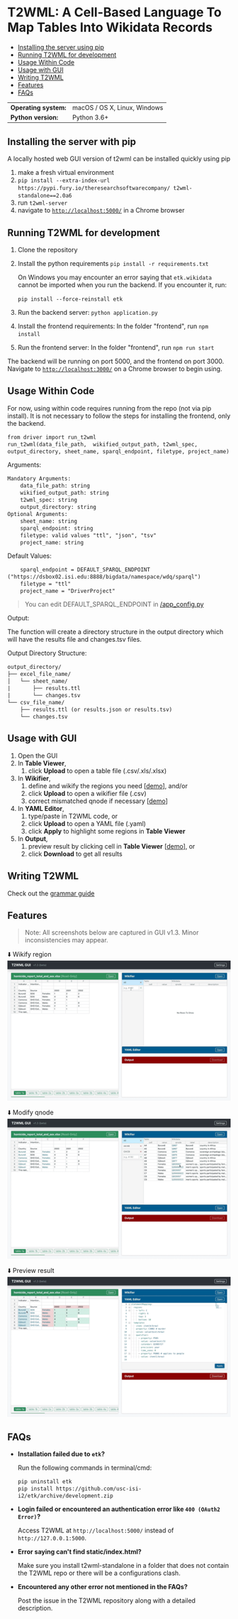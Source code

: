 # T2WML: A Cell-Based Language To Map Tables Into Wikidata Records

* [Installing the server using pip](#serverinstall)
* [Running T2WML for development](#development)
* [Usage Within Code](#usage_within_code)
* [Usage with GUI](#usage_with_gui)
* [Writing T2WML](#writing_t2wml)
* [Features](#features)
* [FAQs](#faqs)

<table>
  <tr><td><b>Operating system:</b></td><td>macOS / OS X, Linux, Windows</td></tr>
  <tr><td><b>Python version:</b></td><td>Python 3.6+</td></tr>
</table>

<span id="serverinstall"></span>
## Installing the server with pip

A locally hosted web GUI version of t2wml can be installed quickly using pip

1. make a fresh virtual environment
2. `pip install --extra-index-url https://pypi.fury.io/theresearchsoftwarecompany/ t2wml-standalone==2.0a6`
3. run `t2wml-server`
4. navigate to [`http://localhost:5000/`](http://localhost:5000/) in a Chrome browser

<span id="development"></span>
## Running T2WML for development

1. Clone the repository
2. Install the python requirements
	`pip install -r requirements.txt`
	
	On Windows you may encounter an error saying that `etk.wikidata` cannot be imported when you run the backend.
    If you encounter it, run:

    `pip install --force-reinstall etk`
3. Run the backend server: 
    `python application.py`
4. Install the frontend requirements:
   In the folder "frontend", run `npm install`
5. Run the frontend server: 
   In the folder "frontend", run `npm run start`

The backend will be running on port 5000, and the frontend on port 3000. Navigate to [`http://localhost:3000/`](http://localhost:3000/) on a Chrome browser to begin using.



<span id="usage_within_code"></span>
## Usage Within Code

For now, using within code requires running from the repo (not via pip install). It is not necessary to follow the steps for installing the frontend, only the backend.

```
from driver import run_t2wml
run_t2wml(data_file_path,  wikified_output_path, t2wml_spec, output_directory, sheet_name, sparql_endpoint, filetype, project_name)
```
Arguments:
```
Mandatory Arguments:
    data_file_path: string
    wikified_output_path: string 
    t2wml_spec: string
    output_directory: string 
Optional Arguments:
    sheet_name: string
    sparql_endpoint: string
    filetype: valid values "ttl", "json", "tsv"
    project_name: string
```

Default Values:
``` 
    sparql_endpoint = DEFAULT_SPARQL_ENDPOINT ("https://dsbox02.isi.edu:8888/bigdata/namespace/wdq/sparql")
    filetype = "ttl"
    project_name = "DriverProject"
```

> You can edit DEFAULT_SPARQL_ENDPOINT in [/app_config.py](https://github.com/usc-isi-i2/t2wml/blob/master/app_config.py)

Output:

The function will create a directory structure in the output directory which will have the results file and changes.tsv files.

Output Directory Structure:
```
output_directory/
├── excel_file_name/
│   └── sheet_name/
|       ├── results.ttl
|       └── changes.tsv
└── csv_file_name/
    ├── results.ttl (or results.json or results.tsv)
    └── changes.tsv
```

<span id="usage_with_gui"></span>
## Usage with GUI

1. Open the GUI
2. In **Table Viewer**,
	1. click **Upload** to open a table file (.csv/.xls/.xlsx)
3. In **Wikifier**,
	1. define and wikify the regions you need [[demo](#wikify_region)], and/or
	2. click **Upload** to open a wikifier file (.csv)
	3. correct mismatched qnode if necessary [[demo](#modify_qnode)]
4. In **YAML Editor**,
	1. type/paste in T2WML code, or
	2. click **Upload** to open a YAML file (.yaml)
	3. click **Apply** to highlight some regions in **Table Viewer**
5. In **Output**,
	1. preview result by clicking cell in **Table Viewer** [[demo](#preview_result)], or
	2. click **Download** to get all results


<span id="writing_t2wml"></span>
## Writing T2WML

Check out the [grammar guide](docs/grammar.md)

<span id="features"></span>
## Features

> Note: All screenshots below are captured in GUI v1.3. Minor inconsistencies may appear.

<span id="wikify_region"></span>⬇️ Wikify region
![t2wml-gui-demo](docs/demo/t2wml-gui-v1.3-wikifier_add.gif)

<span id="modify_qnode"></span>⬇️ Modify qnode
![t2wml-gui-demo](docs/demo/t2wml-gui-v1.3-wikifier_update.gif)

<span id="preview_result"></span>⬇️ Preview result
![t2wml-gui-demo](docs/demo/t2wml-gui-v1.3-output.gif)

<span id="faqs"></span>
## FAQs

* **Installation failed due to `etk`?**

    Run the following commands in terminal/cmd:
    ```
    pip uninstall etk
    pip install https://github.com/usc-isi-i2/etk/archive/development.zip
    ```

* **Login failed or encountered an authentication error like `400 (OAuth2 Error)`?**
  
    Access T2WML at `http://localhost:5000/` instead of `http://127.0.0.1:5000`.

* **Error saying can't find static/index.html?**
  
    Make sure you install t2wml-standalone in a folder that does not contain the T2WML repo or there will be a configurations clash.

* **Encountered any other error not mentioned in the FAQs?**
  
    Post the issue in the T2WML repository along with a detailed description.
